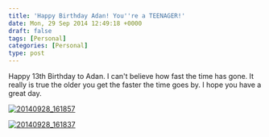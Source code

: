 ```yaml
---
title: 'Happy Birthday Adan! You''re a TEENAGER!'
date: Mon, 29 Sep 2014 12:49:18 +0000
draft: false
tags: [Personal]
categories: [Personal]
type: post
---
```


Happy 13th Birthday to Adan. I can't believe how fast the time has gone. It really is true the older you get the faster the time goes by. I hope you have a great day.

[![20140928_161857](/img/2014/09/20140928_161857.jpg?w=660)](/img/2014/09/20140928_161857.jpg)

[![20140928_161837](/img/2014/09/20140928_161837.jpg?w=660)](/img/2014/09/20140928_161837.jpg)